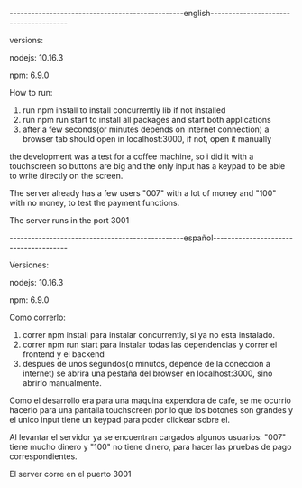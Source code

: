 ------------------------------------------------english--------------------------------------

versions:

nodejs: 10.16.3

npm: 6.9.0


How to run:
1) run npm install to install concurrently lib if not installed
2) run npm run start to install all packages and start both applications
3) after a few seconds(or minutes depends on internet connection) a browser tab should open in localhost:3000, if not, open it manually

the development was a test for a coffee machine, so i did it with a touchscreen so buttons are big and the only input has a keypad to be able to write directly on the screen.

The server already has a few users "007" with a lot of money and "100" with no money, to test the payment functions.

The server runs in the port 3001

------------------------------------------------español--------------------------------------

Versiones:

nodejs: 10.16.3

npm: 6.9.0


Como correrlo:
1) correr npm install para instalar concurrently, si ya no esta instalado.
2) correr npm run start para instalar todas las dependencias y correr el frontend y el backend
3) despues de unos segundos(o minutos, depende de la coneccion a internet) se abrira una pestaña del browser en localhost:3000, sino abrirlo manualmente.

Como el desarrollo era para una maquina expendora de cafe, se me ocurrio hacerlo para una pantalla touchscreen por lo que los botones son grandes y el unico input tiene un keypad para poder clickear sobre el.

Al levantar el servidor ya se encuentran cargados algunos usuarios: "007" tiene mucho dinero y "100" no tiene dinero, para hacer las pruebas de pago correspondientes.

El server corre en el puerto 3001
